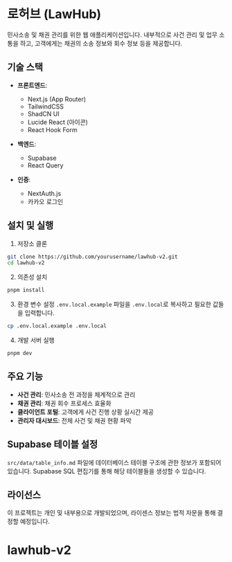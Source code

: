 # 로허브 (LawHub)

민사소송 및 채권 관리를 위한 웹 애플리케이션입니다. 내부적으로 사건 관리 및 업무 소통을 하고, 고객에게는 채권의 소송 정보와 회수 정보 등을 제공합니다.

## 기술 스택

- **프론트엔드**:

  - Next.js (App Router)
  - TailwindCSS
  - ShadCN UI
  - Lucide React (아이콘)
  - React Hook Form

- **백엔드**:
  - Supabase
  - React Query
- **인증**:
  - NextAuth.js
  - 카카오 로그인

## 설치 및 실행

1. 저장소 클론

```bash
git clone https://github.com/yourusername/lawhub-v2.git
cd lawhub-v2
```

2. 의존성 설치

```bash
pnpm install
```

3. 환경 변수 설정
   `.env.local.example` 파일을 `.env.local`로 복사하고 필요한 값들을 입력합니다.

```bash
cp .env.local.example .env.local
```

4. 개발 서버 실행

```bash
pnpm dev
```

## 주요 기능

- **사건 관리**: 민사소송 전 과정을 체계적으로 관리
- **채권 관리**: 채권 회수 프로세스 효율화
- **클라이언트 포털**: 고객에게 사건 진행 상황 실시간 제공
- **관리자 대시보드**: 전체 사건 및 채권 현황 파악

## Supabase 테이블 설정

`src/data/table_info.md` 파일에 데이터베이스 테이블 구조에 관한 정보가 포함되어 있습니다. Supabase SQL 편집기를 통해 해당 테이블들을 생성할 수 있습니다.

## 라이선스

이 프로젝트는 개인 및 내부용으로 개발되었으며, 라이센스 정보는 법적 자문을 통해 결정할 예정입니다.
# lawhub-v2
